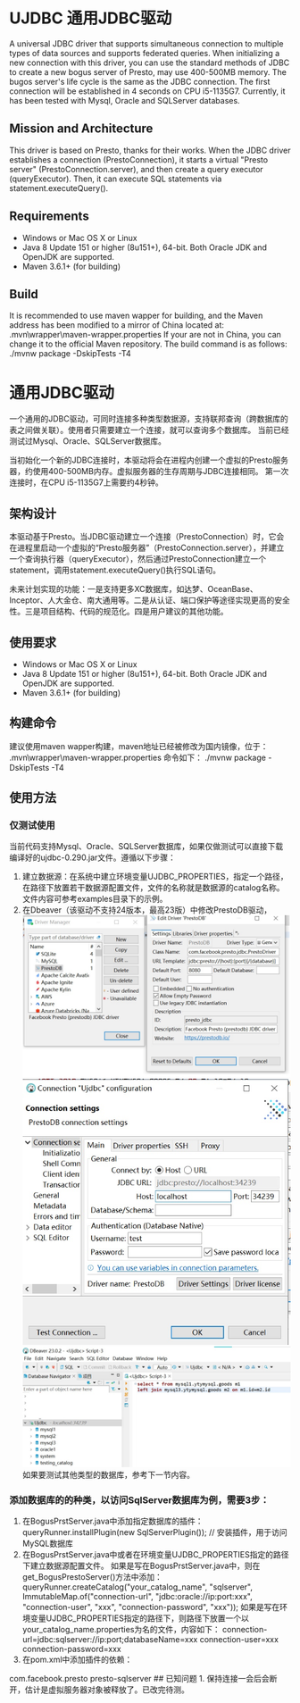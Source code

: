 # UJDBC 通用JDBC驱动
A universal JDBC driver that supports simultaneous connection to multiple types of data sources and supports federated queries.
When initializing a new connection with this driver, you can use the standard methods of JDBC to create a new bogus server of Presto, may use 400-500MB memory. The bugos server's life cycle is the same as the JDBC connection.
The first connection will be established in 4 seconds on CPU i5-1135G7.
Currently, it has been tested with Mysql, Oracle and SQLServer databases.

## Mission and Architecture
This driver is based on Presto, thanks for their works. When the JDBC driver establishes a connection (PrestoConnection), it starts a virtual "Presto server" (PrestoConnection.server), and then create a query executor (queryExecutor). Then, it can execute SQL statements via statement.executeQuery().
## Requirements
* Windows or Mac OS X or Linux
* Java 8 Update 151 or higher (8u151+), 64-bit. Both Oracle JDK and OpenJDK are supported.
* Maven 3.6.1+ (for building)

## Build 
It is recommended to use maven wapper for building, and the Maven address has been modified to a mirror of China located at:
.mvn\wrapper\maven-wrapper.properties
If your are not in China, you can change it to the official Maven repository.
The build command is as follows: 
./mvnw package -DskipTests -T4

# 通用JDBC驱动
一个通用的JDBC驱动，可同时连接多种类型数据源，支持联邦查询（跨数据库的表之间做关联）。使用者只需要建立一个连接，就可以查询多个数据库。
当前已经测试过Mysql、Oracle、SQLServer数据库。

当初始化一个新的JDBC连接时，本驱动将会在进程内创建一个虚拟的Presto服务器，约使用400-500MB内存。虚拟服务器的生存周期与JDBC连接相同。
第一次连接时，在CPU i5-1135G7上需要约4秒钟。

## 架构设计
本驱动基于Presto。当JDBC驱动建立一个连接（PrestoConnection）时，它会在进程里启动一个虚拟的“Presto服务器”（PrestoConnection.server），并建立一个查询执行器（queryExecutor），然后通过PrestoConnection建立一个statement，调用statement.executeQuery()执行SQL语句。

未来计划实现的功能：一是支持更多XC数据库，如达梦、OceanBase、Inceptor、人大金仓、南大通用等。二是从认证、端口保护等途径实现更高的安全性。三是项目结构、代码的规范化。四是用户建议的其他功能。

## 使用要求
* Windows or Mac OS X or Linux
* Java 8 Update 151 or higher (8u151+), 64-bit. Both Oracle JDK and OpenJDK are supported.
* Maven 3.6.1+ (for building)


## 构建命令
建议使用maven wapper构建，maven地址已经被修改为国内镜像，位于：
.mvn\wrapper\maven-wrapper.properties
命令如下： 
./mvnw package -DskipTests -T4

## 使用方法
### 仅测试使用
当前代码支持Mysql、Oracle、SQLServer数据库，如果仅做测试可以直接下载编译好的ujdbc-0.290.jar文件。遵循以下步骤：
1. 建立数据源：在系统中建立环境变量UJDBC_PROPERTIES，指定一个路径，在路径下放置若干数据源配置文件，文件的名称就是数据源的catalog名称。文件内容可参考examples目录下的示例。
2. 在Dbeaver（该驱动不支持24版本，最高23版）中修改PrestoDB驱动，
![alt text](examples/db1.jpg "驱动配置")
![alt text](examples/db2.jpg "数据源配置")
![alt text](examples/db3.jpg "连接成功")
如果要测试其他类型的数据库，参考下一节内容。

### 添加数据库的的种类，以访问SqlServer数据库为例，需要3步：
1. 在BogusPrstServer.java中添加指定数据库的插件：
queryRunner.installPlugin(new SqlServerPlugin()); // 安装插件，用于访问MySQL数据库
2. 在BogusPrstServer.java中或者在环境变量UJDBC_PROPERTIES指定的路径下建立数据源配置文件。
如果是写在BogusPrstServer.java中，则在get_BogusPrestoServer()方法中添加：
queryRunner.createCatalog("your_catalog_name", "sqlserver", ImmutableMap.of("connection-url", "jdbc:oracle://ip:port:xxx", "connection-user", "xxx", "connection-password", "xxx"));
如果是写在环境变量UJDBC_PROPERTIES指定的路径下，则路径下放置一个以your_catalog_name.properties为名的文件，内容如下：
connection-url=jdbc:sqlserver://ip:port;databaseName=xxx
connection-user=xxx
connection-password=xxx
3. 在pom.xml中添加插件的依赖：
<dependency>
    <groupId>com.facebook.presto</groupId>
    <artifactId>presto-sqlserver</artifactId>
</dependency>
## 已知问题
1. 保持连接一会后会断开，估计是虚拟服务器对象被释放了。已改完待测。